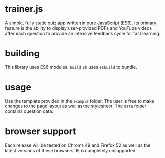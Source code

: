 # trainer.js
A simple, fully static quiz app written in pure JavaScript (ES6). Its primary feature is the ability to display user-provided PDFs and YouTube videos after each question to provide an intensive feedback cycle for fast learning.

# building
This library uses ES6 modules. `build.sh` uses `esbuild` to bundle.

# usage
Use the template provided in the `example` folder. The user is free to make changes to the page layout as well as the stylesheet.
The `data` folder contains question data.

# browser support
Each release will be tested on Chrome 49 and Firefox 52 as well as the latest versions of these browsers. IE is completely unsupported.